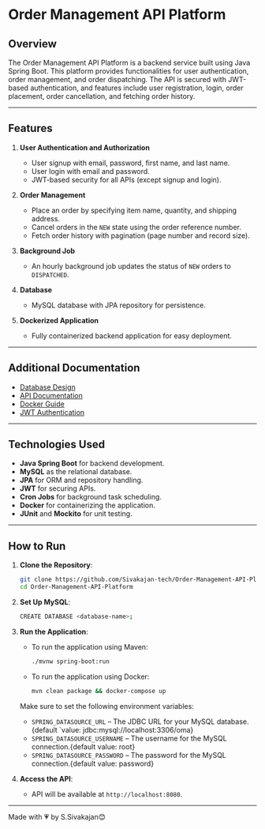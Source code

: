# Order Management API Platform

## Overview
The Order Management API Platform is a backend service built using Java Spring Boot. This platform provides functionalities for user authentication, order management, and order dispatching. The API is secured with JWT-based authentication, and features include user registration, login, order placement, order cancellation, and fetching order history.

---

## Features
1. **User Authentication and Authorization**
   - User signup with email, password, first name, and last name.
   - User login with email and password.
   - JWT-based security for all APIs (except signup and login).

2. **Order Management**
   - Place an order by specifying item name, quantity, and shipping address.
   - Cancel orders in the `NEW` state using the order reference number.
   - Fetch order history with pagination (page number and record size).

3. **Background Job**
   - An hourly background job updates the status of `NEW` orders to `DISPATCHED`.

4. **Database**
   - MySQL database with JPA repository for persistence.

5. **Dockerized Application**
   - Fully containerized backend application for easy deployment.

---

## Additional Documentation
- [Database Design](Docs/DatabaseDesign.md)
- [API Documentation](Docs/APIDocumentation.md)
- [Docker Guide](Docs/Docker-Guide.md)
- [JWT Authentication](Docs/JWT.md)

--- 

## Technologies Used
- **Java Spring Boot** for backend development.
- **MySQL** as the relational database.
- **JPA** for ORM and repository handling.
- **JWT** for securing APIs.
- **Cron Jobs** for background task scheduling.
- **Docker** for containerizing the application.
- **JUnit** and **Mockito** for unit testing.

---

## How to Run

1. **Clone the Repository**:
   ```bash
   git clone https://github.com/Sivakajan-tech/Order-Management-API-Platform.git
   cd Order-Management-API-Platform
   ```

2. **Set Up MySQL**:
   ```bash
   CREATE DATABASE <database-name>;
   ```

4. **Run the Application**:
   - To run the application using Maven:
     ```bash
     ./mvnw spring-boot:run
     ```
   - To run the application using Docker:
     ```bash
     mvn clean package && docker-compose up
     ```
   Make sure to set the following environment variables:

   - `SPRING_DATASOURCE_URL` – The JDBC URL for your MySQL database.{default `value: jdbc:mysql://localhost:3306/oma}
   - `SPRING_DATASOURCE_USERNAME` – The username for the MySQL connection.{default value: root}
   - `SPRING_DATASOURCE_PASSWORD` – The password for the MySQL connection.{default value: password}
  
5. **Access the API**:
   - API will be available at `http://localhost:8080`.

---

Made with 💗  by S.Sivakajan😊
